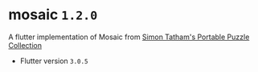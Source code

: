 # mosaic `1.2.0`

A flutter implementation of Mosaic from [Simon Tatham's Portable Puzzle Collection](https://www.chiark.greenend.org.uk/~sgtatham/puzzles/)

- Flutter version `3.0.5`
